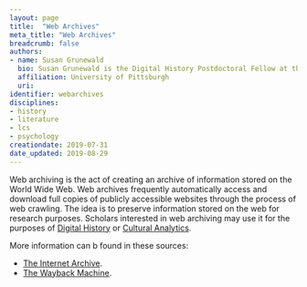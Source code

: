 ```yaml
---
layout: page
title:  "Web Archives"
meta_title: "Web Archives"
breadcrumb: false
authors:
- name: Susan Grunewald
  bio: Susan Grunewald is the Digital History Postdoctoral Fellow at the University of Pittsburgh’s World History Center. She received her PhD from Carnegie Mellon University, where she was a two-time A.W. Mellon Fellow in Digital Humanities. Her research focuses on Soviet history, particularly German prisoners of war in the USSR during and after the Second World War.
  affiliation: University of Pittsburgh
  uri:
identifier: webarchives
disciplines:
- history
- literature
- lcs
- psychology
creationdate: 2019-07-31
date_updated: 2019-08-29
---
```


Web archiving is the act of creating an archive of information stored on the World Wide Web. Web archives frequently automatically access and download full copies of publicly accessible websites through the process of web crawling. The idea is to preserve information stored on the web for research purposes. Scholars interested in web archiving may use it for the purposes of [Digital History](#topic_digitalhistory) or [Cultural Analytics](#topic_culturalanalytics).

More information can b found in these sources:
-  [The Internet Archive](https://archive.org/).
-  [The Wayback Machine](https://archive.org/web/).
